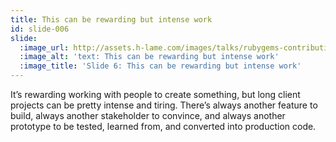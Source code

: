 ```yaml
---
title: This can be rewarding but intense work
id: slide-006
slide:
  :image_url: http://assets.h-lame.com/images/talks/rubygems-contribution/slides/006.png
  :image_alt: 'text: This can be rewarding but intense work'
  :image_title: 'Slide 6: This can be rewarding but intense work'
---
```

It’s rewarding working with people to create something, but long client projects can be pretty intense and tiring.  Thereʼs always another feature to build, always another stakeholder to convince, and always another prototype to be tested, learned from, and converted into production code.
